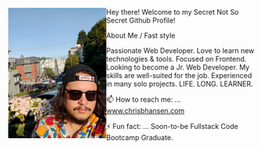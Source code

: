 <a href="https://www.chrisbhansen.com" target="_blank" rel="noopener noreferrer"><img src="./sf-portrait.jpg" alt="My Mug" title="My Mug" width="200" margin="5" align="left" /><a/>

Hey there! Welcome to my Secret Not So Secret Github Profile!

About Me / Fast style

Passionate Web Developer. Love to learn new technologies & tools. Focused on Frontend. Looking to become a Jr. Web Developer. My skills are well-suited for the job. Experienced in many solo projects. LIFE. LONG. LEARNER. 

 📫  How to reach me: ... <a href="https://www.chrisbhansen.com" target="_blank" rel="noopener noreferrer">www.chrisbhansen.com</a>


 ⚡ Fun fact: ... Soon-to-be Fullstack Code Bootcamp Graduate. 
